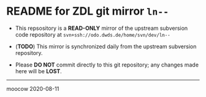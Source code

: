 # README for ZDL git mirror `ln--`

- This repsository is a **READ-ONLY** mirror of the upstream subversion
code repository at
`svn+ssh://odo.dwds.de/home/svn/dev/ln--`

- (**TODO**) This mirror is synchronized daily from the upstream subversion
repository.

- Please **DO NOT** commit directly to this git repository;
any changes made here will be **LOST**.

---
moocow 2020-08-11
